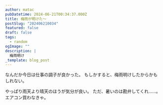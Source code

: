 ```yaml
---
author: matac
pubDatetime: 2024-06-21T00:34:37.000Z
title: 梅雨が明けた〜
postSlug: "202406210034"
featured: false
draft: false
tags:
  - random
ogImage: ""
description: |
  梅雨明け
_template: blog_post
---
```


なんだか今日は仕事の調子が良かった。
もしかすると、梅雨明けしたからかもしれない。

やっぱり雨天より晴天のほうが気分が良い。
ただ、暑いのは勘弁してくれ......。エアコン買わなきゃ。
